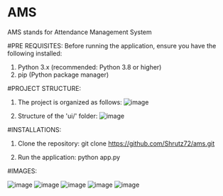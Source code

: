 # AMS
AMS stands for Attendance Management System

#PRE REQUISITES:
Before running the application, ensure you have the following installed:

1. Python 3.x (recommended: Python 3.8 or higher)
2. pip (Python package manager)

 #PROJECT STRUCTURE:

1. The project is organized as follows:
    ![image](https://github.com/user-attachments/assets/2809d4bb-4179-460d-b9dd-6eeb182491ab)


2. Structure of the 'ui/' folder:
![image](https://github.com/user-attachments/assets/ee9a5d97-5a7b-41bb-98a7-25ea5442fe64)

#INSTALLATIONS:

1. Clone the repository:
git clone https://github.com/Shrutz72/ams.git

2. Run the application:
python app.py

#IMAGES:

![image](https://github.com/user-attachments/assets/10cb3b0f-ae8d-499a-a91b-3a5a4e603ea3)
![image](https://github.com/user-attachments/assets/db817b03-0156-4e9f-a068-0d873ffb657b)
![image](https://github.com/user-attachments/assets/ff127272-1260-494e-86bd-c4fbf06cdf44)
![image](https://github.com/user-attachments/assets/ab60f855-eb7f-4d08-95c5-f02719d2d378)
![image](https://github.com/user-attachments/assets/ed32f41a-7a16-4e50-b6f4-7e50324d4988)








